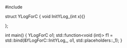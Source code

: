 #include <functional>

struct YLogForC
{
  void InitYLog_(int x){}
  
};


int main()
{
  YLogForC o1;
  std::function<void (int)> f1 = std::bind(&YLogForC::InitYLog_, o1, std::placeholders::_1);
}